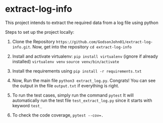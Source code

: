 # extract-log-info
This project intends to extract the required data from a log file using python

Steps to set up the project locally:

1. Clone the Repository `https://github.com/GodsonJohn01/extract-log-info.git`. 
   Now, get into the repository `cd extract-log-info`

1. Install and activate virtualenv: 
    `pip install virtualenv` (ignore if already installed)
    `virtualenv venv`
    `source venv/bin/activate`

3. Install the requirements using `pip install -r requirements.txt`

4. Now, Run the main file  `python3 extract_log.py`.
   Congrats! You can see the output in the file `output.txt` if everything is right.

5. To run the test cases, simply run the command `pytest`
   It will automatically run the test file `test_extract_log.py` since it starts with keyword `test_`

6. To check the code coverage, `pytest --cov=.`
